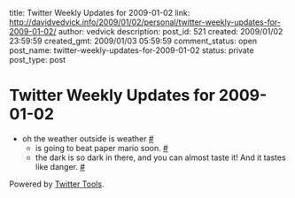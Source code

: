 title: Twitter Weekly Updates for 2009-01-02
link: http://davidvedvick.info/2009/01/02/personal/twitter-weekly-updates-for-2009-01-02/
author: vedvick
description: 
post_id: 521
created: 2009/01/02 23:59:59
created_gmt: 2009/01/03 05:59:59
comment_status: open
post_name: twitter-weekly-updates-for-2009-01-02
status: private
post_type: post

# Twitter Weekly Updates for 2009-01-02

* oh the weather outside is weather [#](http://twitter.com/iamthemachine/statuses/1085113636)
  * is going to beat paper mario soon. [#](http://twitter.com/iamthemachine/statuses/1086690355)
  * the dark is so dark in there, and you can almost taste it! And it tastes like danger. [#](http://twitter.com/iamthemachine/statuses/1087598816)

Powered by [Twitter Tools](http://alexking.org/projects/wordpress).